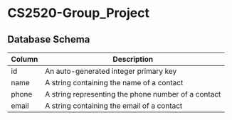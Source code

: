 # CS2520-Group_Project

## Database Schema
| Column  |  Description |
|---|---|
| id |An auto-generated integer primary key
|  name |  A string containing the name of a contact |
| phone  |  A string representing the phone number of a contact |
|  email |  A string containing the email of a contact | 	
 	
 	
 	
